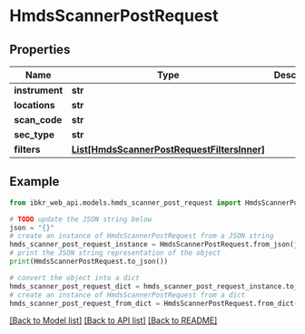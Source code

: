 # HmdsScannerPostRequest


## Properties

Name | Type | Description | Notes
------------ | ------------- | ------------- | -------------
**instrument** | **str** |  | [optional] 
**locations** | **str** |  | [optional] 
**scan_code** | **str** |  | [optional] 
**sec_type** | **str** |  | [optional] 
**filters** | [**List[HmdsScannerPostRequestFiltersInner]**](HmdsScannerPostRequestFiltersInner.md) |  | [optional] 

## Example

```python
from ibkr_web_api.models.hmds_scanner_post_request import HmdsScannerPostRequest

# TODO update the JSON string below
json = "{}"
# create an instance of HmdsScannerPostRequest from a JSON string
hmds_scanner_post_request_instance = HmdsScannerPostRequest.from_json(json)
# print the JSON string representation of the object
print(HmdsScannerPostRequest.to_json())

# convert the object into a dict
hmds_scanner_post_request_dict = hmds_scanner_post_request_instance.to_dict()
# create an instance of HmdsScannerPostRequest from a dict
hmds_scanner_post_request_from_dict = HmdsScannerPostRequest.from_dict(hmds_scanner_post_request_dict)
```
[[Back to Model list]](../README.md#documentation-for-models) [[Back to API list]](../README.md#documentation-for-api-endpoints) [[Back to README]](../README.md)


